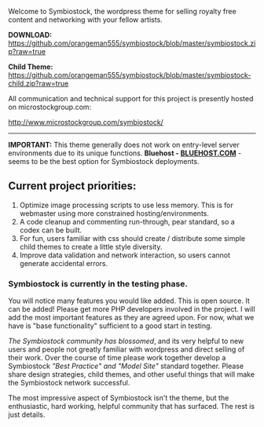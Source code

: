 Welcome to Symbiostock, the wordpress theme for selling royalty free content and networking with your fellow artists.

<strong>DOWNLOAD:</strong> https://github.com/orangeman555/symbiostock/blob/master/symbiostock.zip?raw=true

<strong>Child Theme:</strong> https://github.com/orangeman555/symbiostock/blob/master/symbiostock-child.zip?raw=true

All communication and technical support for this project is presently hosted on microstockgroup.com:

http://www.microstockgroup.com/symbiostock/
<hr />
<strong>IMPORTANT:</strong> This theme generally does not work on entry-level server environments due to its unique functions. <strong>Bluehost - <a href="http://www.bluehost.com/track/symbiostock">BLUEHOST.COM</a></strong> - seems to be the best option for Symbiostock deployments.

<h2>Current project priorities:</h2>

1. Optimize image processing scripts to use less memory. This is for webmaster using more constrained hosting/environments.
2. A code cleanup and commenting run-through, pear standard, so a codex can be built.
3. For fun, users familiar with css should create / distribute some simple child themes to create a little style diversity.
4. Improve data validation and network interaction, so users cannot generate accidental errors.

<h3>Symbiostock is currently in the testing phase. </h3>

You will notice many features you would like added. This is open source. It can be added! Please get more PHP developers involved in the project. I will add the most important features as they are agreed upon. For now, what we have is "base functionality" sufficient to a good start in testing.

<em>The Symbiostock community has blossomed</em>, and its very helpful to new users and people not greatly familiar with wordpress and direct selling of their work. Over the course of time please work together develop a Symbiostock <em>"Best Practice" and "Model Site"</em> standard together. Please share design strategies, child themes, and other useful things that will make the Symbiostock network successful. 

The most impressive aspect of Symbiostock isn't the theme, but the enthusiastic, hard working, helpful community that has surfaced. The rest is just details. 


